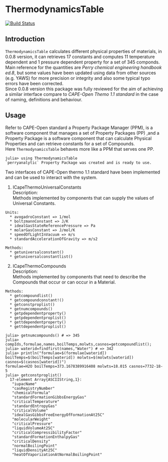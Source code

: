 # ThermodynamicsTable

[![Build Status](https://travis-ci.org/DANA-Laboratory/ThermodynamicsTable.jl.svg?branch=master)](https://travis-ci.org/DANA-Laboratory/ThermodynamicsTable.jl)

## Introduction

`ThermodynamicsTable` calculates different physical properties of materials, in 0.0.8 version, it can retrieves 17 constants and computes 
11 temperature dependent and 1 pressure dependent property for a set of 345 componds.  
Main reference for the quantities are *Perry chemical engineering handbook ed.8*,
but some values have been updated using data from other sources (e.g. YAWS) for more precision or integrity and also some typical typo errors have been corrected.  
Since 0.0.8 version this package was fully reviewed for the aim of achieving a similar interface compare to *CAPE-Open Themo 1.1 standard* in the case of naming, definitions and behaviour. 

## Usage
Refer to CAPE-Open standard a Property Package Manager (PPM), is a software component that manages a set of Property Packages (PP) ,and a Property Package is a software component that can calculate Physical Properties and can retrieve constants for a set of Compounds.  
Here `ThermodynamicsTable` behaves more like a PPM that serves one PP.
```
julia> using ThermodynamicsTable
`perryanalytic` Property Package was created and is ready to use.
```
Two interfaces of CAPE-Open thermo 1.1 standard have been implemented and can be used to interact with the system.  
  1. ICapeThermoUniversalConstants    
    Description:    
      Methods implemented by components that can supply the values of Universal Constants.  

    Units:
      * avogadroConstant => 1/mol
      * boltzmannConstant => J/K
      * idealGasStateReferencePressure => Pa
      * molarGasConstant => J/mol/K
      * speedOfLightInVacuum => m/s
      * standardAccelerationOfGravity => m/s2  
      
    Methods:
      * getuniversalconstant()
      * getuniversalconstantlist()
  2. ICapeThermoCompounds   
    Description:    
      Methods implemented by components that need to describe the Compounds that occur or can occur in a Material.    

    Methods:
      * getcompoundlist()
      * getcompoundconstant!()
      * getconstproplist()
      * getnumcompounds()
      * getpdependentproperty()
      * getpdependentproplist()
      * gettdependentproperty()
      * gettdependentproplist()

```
julia> getnumcompounds() # => 345
julia> compIds,formulae,names,boilTemps,molwts,casnos=getcompoundlist();
julia> waterid=findfirst(names,"Water") # => 342
julia> println("formulae=$(formulae[waterid]) boilTemps=$(boilTemps[waterid]) molwts=$(molwts[waterid]) casnos=$(casnos[waterid])")
formulae=H2O boilTemps=373.1678389916408 molwts=18.015 casnos=7732-18-5
julia> getconstproplist()
  17-element Array{ASCIIString,1}:
   "iupacName"
   "casRegistryNumber"
   "chemicalFormula"
   "standardFormationGibbsEnergyGas"
   "criticalTemperature"
   "standardEntropyGas"
   "criticalVolume"
   "idealGasGibbsFreeEnergyOfFormationAt25C"
   "molecularWeight"
   "criticalPressure"
   "liquidVolumeAt25C"
   "criticalCompressibilityFactor"
   "standardFormationEnthalpyGas"
   "criticalDensity"
   "normalBoilingPoint"
   "liquidDensityAt25C"
   "heatOfVaporizationAtNormalBoilingPoint"
```